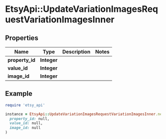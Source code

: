 # EtsyApi::UpdateVariationImagesRequestVariationImagesInner

## Properties

| Name | Type | Description | Notes |
| ---- | ---- | ----------- | ----- |
| **property_id** | **Integer** |  |  |
| **value_id** | **Integer** |  |  |
| **image_id** | **Integer** |  |  |

## Example

```ruby
require 'etsy_api'

instance = EtsyApi::UpdateVariationImagesRequestVariationImagesInner.new(
  property_id: null,
  value_id: null,
  image_id: null
)
```

